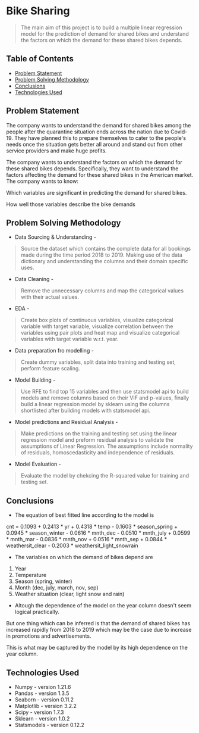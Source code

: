 # Bike Sharing
> The main aim of this project is to build a multiple linear regression model for the prediction of demand for shared bikes and understand the factors on which the demand for these shared bikes depends. 


## Table of Contents
* [Problem Statement](#problem-statement)
* [Problem Solving Methodology](#problem-solving-methodology)
* [Conclusions](#conclusions)
* [Technologies Used](#technologies-used)


## Problem Statement
The company wants to understand the demand for shared bikes among the people after the quarantine situation ends across the nation due to Covid-19. They have planned this to prepare themselves to cater to the people's needs once the situation gets better all around and stand out from other service providers and make huge profits.

The company wants to understand the factors on which the demand for these shared bikes depends. Specifically, they want to understand the factors affecting the demand for these shared bikes in the American market. The company wants to know:

Which variables are significant in predicting the demand for shared bikes.

How well those variables describe the bike demands


## Problem Solving Methodology
* Data Sourcing & Understanding -
> Source the dataset which contains the complete data for all bookings made during the time period 2018 to 2019.
> Making use of the data dictionary and understanding the columns and their domain specific uses.
* Data Cleaning -
> Remove the unnecessary columns and map the categorical values with their actual values.
* EDA -
> Create box plots of continuous variables, visualize categorical variable with target variable, visualize correlation between the variables using pair plots and heat map and visualize categorical variables with target variable w.r.t. year.
* Data preparation fro modelling -
> Create dummy variables, split data into training and testing set, perform feature scaling.
* Model Building -
> Use RFE to find top 15 variables and then use statsmodel api to build models and remove columns based on their VIF and p-values, finally build a linear regression model by sklearn using the columns shortlisted after building models with statsmodel api.
* Model predictions and Residual Analysis -
> Make predictions on the training and testing set using the linear regression model and preform residual analysis to validate the assumptions of Linear Regression. The assumptions include normality of residuals, homoscedasticity and independence of residuals.
* Model Evaluation -
> Evaluate the model by chekcing the R-squared value for training and testing set.


## Conclusions
- The equation of best fitted line according to the model is

cnt = 0.1093 + 0.2413 * yr + 0.4318 * temp - 0.1603 * season_spring + 0.0945 * season_winter - 0.0616 * mnth_dec - 0.0510 * mnth_july + 0.0599 * mnth_mar - 0.0836 * mnth_nov + 0.0516 * mnth_sep + 0.0844 * weathersit_clear - 0.2003 * weathersit_light_snowrain

- The variables on which the demand of bikes depend are

1. Year
2. Temperature
3. Season (spring, winter)
4. Month (dec, july, march, nov, sep)
5. Weather situation (clear, light snow and rain)

- Altough the dependence of the model on the year column doesn't seem logical practically.

But one thing which can be inferred is that the demand of shared bikes has increased rapidly from 2018 to 2019 which may be the case due to increase in promotions and advertisements.

This is what may be captured by the model by its high dependence on the year column.

## Technologies Used
- Numpy        - version 1.21.6
- Pandas       - version 1.3.5
- Seaborn      - version 0.11.2
- Matplotlib   - version 3.2.2
- Scipy        - version 1.7.3
- Sklearn      - version 1.0.2
- Statsmodels  - version 0.12.2

